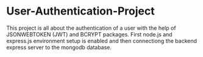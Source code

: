 # User-Authentication-Project
This project is all about the authentication of a user with the help of JSONWEBTOKEN (JWT) and BCRYPT packages. First node.js and express.js environment setup is enabled and then connectiong the backend express server to the mongodb database. 
